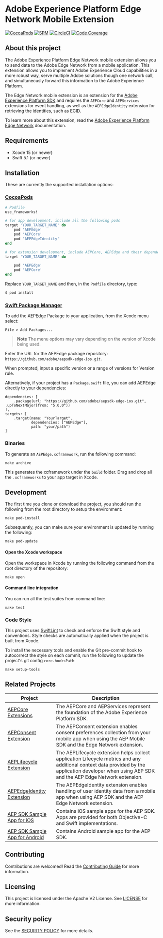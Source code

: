 # Adobe Experience Platform Edge Network Mobile Extension

[![CocoaPods](https://img.shields.io/github/v/release/adobe/aepsdk-edge-ios?label=CocoaPods&logo=apple&logoColor=white&color=orange)](https://cocoapods.org/pods/AEPEdge)
[![SPM](https://img.shields.io/github/v/release/adobe/aepsdk-edge-ios?label=SPM&logo=apple&logoColor=white&color=orange)](https://github.com/adobe/aepsdk-edge-ios/releases)
[![CircleCI](https://img.shields.io/circleci/project/github/adobe/aepsdk-edge-ios/main.svg?label=Build&logo=circleci)](https://circleci.com/gh/adobe/workflows/aepsdk-edge-ios)
[![Code Coverage](https://img.shields.io/codecov/c/github/adobe/aepsdk-edge-ios/main.svg?label=Coverage&logo=codecov)](https://codecov.io/gh/adobe/aepsdk-edge-ios/branch/main)

## About this project

The Adobe Experience Platform Edge Network mobile extension allows you to send data to the Adobe  Edge Network from a mobile application. This extension allows you to implement Adobe Experience Cloud capabilities in a more robust way, serve multiple Adobe solutions though one network call, and simultaneously forward this information to the Adobe Experience Platform.

The Edge Network mobile extension is an extension for the [Adobe Experience Platform SDK](https://developer.adobe.com/client-sdks) and requires the `AEPCore` and `AEPServices` extensions for event handling, as well as the `AEPEdgeIdentity` extension for retrieving the identities, such as ECID.

To learn more about this extension, read the [Adobe Experience Platform Edge Network](https://developer.adobe.com/client-sdks/documentation/edge-network/) documentation.

## Requirements
- Xcode 15 (or newer)
- Swift 5.1 (or newer)

## Installation

These are currently the supported installation options:

### [CocoaPods](https://guides.cocoapods.org/using/using-cocoapods.html)

```ruby
# Podfile
use_frameworks!

# for app development, include all the following pods
target 'YOUR_TARGET_NAME' do
  	pod 'AEPEdge'
  	pod 'AEPCore'
  	pod 'AEPEdgeIdentity'
end

# for extension development, include AEPCore, AEPEdge and their dependencies
target 'YOUR_TARGET_NAME' do

  	pod 'AEPEdge'
  	pod 'AEPCore'
end
```

Replace `YOUR_TARGET_NAME` and then, in the `Podfile` directory, type:

```ruby
$ pod install
```

### [Swift Package Manager](https://github.com/apple/swift-package-manager)

To add the AEPEdge Package to your application, from the Xcode menu select:

`File > Add Packages...`

> **Note**
>  The menu options may vary depending on the version of Xcode being used.

Enter the URL for the AEPEdge package repository: `https://github.com/adobe/aepsdk-edge-ios.git`.

When prompted, input a specific version or a range of versions for Version rule.

Alternatively, if your project has a `Package.swift` file, you can add AEPEdge directly to your dependencies:

```
dependencies: [
	.package(url: "https://github.com/adobe/aepsdk-edge-ios.git", .upToNextMajor(from: "5.0.0"))
],
targets: [
   	.target(name: "YourTarget",
    		dependencies: ["AEPEdge"],
          	path: "your/path")
]
```

### Binaries

To generate an `AEPEdge.xcframework`, run the following command:

~~~
make archive
~~~

This generates the xcframework under the `build` folder. Drag and drop all the `.xcframeworks` to your app target in Xcode.

## Development

The first time you clone or download the project, you should run the following from the root directory to setup the environment:

~~~
make pod-install
~~~

Subsequently, you can make sure your environment is updated by running the following:

~~~
make pod-update
~~~

#### Open the Xcode workspace
Open the workspace in Xcode by running the following command from the root directory of the repository:

~~~
make open
~~~

#### Command line integration

You can run all the test suites from command line:

~~~
make test
~~~

### Code Style

This project uses [SwiftLint](https://github.com/realm/SwiftLint) to check and enforce the Swift style and conventions. Style checks are automatically applied when the project is built from Xcode.

To install the necessary tools and enable the Git pre-commit hook to autocorrect the style on each commit, run the following to update the project's git config `core.hooksPath`:

~~~
make setup-tools
~~~

## Related Projects

| Project                                                                              | Description                                                  |
| ------------------------------------------------------------------------------------ | ------------------------------------------------------------ |
| [AEPCore Extensions](https://github.com/adobe/aepsdk-core-ios)                       | The AEPCore and AEPServices represent the foundation of the Adobe Experience Platform SDK. |
| [AEPConsent Extension](https://github.com/adobe/aepsdk-edgeconsent-ios)              | The AEPConsent extension enables consent preferences collection from your mobile app when using the AEP Mobile SDK and the Edge Network extension. |
| [AEPLifecycle Extension](https://github.com/adobe/aepsdk-core-ios)                   | The AEPLifecycle extension helps collect application Lifecycle metrics and any additional context data provided by the application developer when using AEP SDK and the AEP Edge Network extension. |
| [AEPEdgeIdentity Extension](https://github.com/adobe/aepsdk-edgeidentity-ios)        | The AEPEdgeIdentity extension enables handling of user identity data from a mobile app when using AEP SDK and the AEP Edge Network extension. |
| [AEP SDK Sample App for iOS](https://github.com/adobe/aepsdk-sample-app-ios)         | Contains iOS sample apps for the AEP SDK. Apps are provided for both Objective-C and Swift implementations. |
| [AEP SDK Sample App for Android](https://github.com/adobe/aepsdk-sample-app-android) | Contains Android sample app for the AEP SDK.                 |
## Contributing

Contributions are welcomed! Read the [Contributing Guide](./.github/CONTRIBUTING.md) for more information.

## Licensing

This project is licensed under the Apache V2 License. See [LICENSE](LICENSE) for more information.

## Security policy

See the [SECURITY POLICY](SECURITY.md) for more details.
<!--  test change -->
